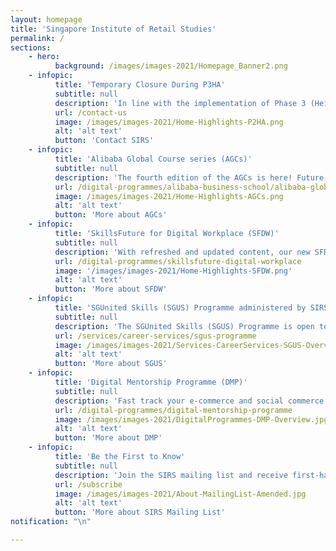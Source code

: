 ```yaml
---
layout: homepage
title: 'Singapore Institute of Retail Studies'
permalink: /
sections:
    - hero:
          background: /images/images-2021/Homepage_Banner2.png
    - infopic:
          title: 'Temporary Closure During P3HA'
          subtitle: null
          description: 'In line with the implementation of Phase 3 (Heightened Alert) (P3HA), our Customer Relations Centre is temporarily closed till further notice. Meanwhile, our website is operating 24/7 for you to view and apply for our courses. We will also be here to help you with your queries via email and WhatsApp.'
          url: /contact-us
          image: /images/images-2021/Home-Highlights-P2HA.png
          alt: 'alt text'
          button: 'Contact SIRS'
    - infopic:
          title: 'Alibaba Global Course series (AGCs)'
          subtitle: null
          description: 'The fourth edition of the AGCs is here! Future-proof your business in the digital world of the cognitive era by picking up actionable strategies and tips from Alibaba’s top practitioners. Gain a deep understanding of the concepts behind Intelligent Business, powered by artificial intelligence (AI).'
          url: /digital-programmes/alibaba-business-school/alibaba-global-course-series
          image: /images/images-2021/Home-Highlights-AGCs.png
          alt: 'alt text'
          button: 'More about AGCs'
    - infopic:
          title: 'SkillsFuture for Digital Workplace (SFDW)'
          subtitle: null
          description: 'With refreshed and updated content, our new SFDW course can help you to improve your digital engagement. Learn essential skills to stay connected, boost productivity and gain the confidence to enhance your new digital lifestyle!'
          url: /digital-programmes/skillsfuture-digital-workplace
          image: '/images/images-2021/Home-Highlights-SFDW.png'
          alt: 'alt text'
          button: 'More about SFDW'
    - infopic:
          title: 'SGUnited Skills (SGUS) Programme administered by SIRS'
          subtitle: null
          description: 'The SGUnited Skills (SGUS) Programme is open to all mid-career Singapore Citizens and Singapore Permanent Residents who can commit to this six-month full-time training programme. Trainees enjoy close to 100% subsidised course fee and up to $7,200 of training allowance during the programme. SIRS will also provide career advisory, guidance and employment placement assistance at no cost!'
          url: /services/career-services/sgus-programme
          image: /images/images-2021/Services-CareerServices-SGUS-Overview.png
          alt: 'alt text'
          button: 'More about SGUS'
    - infopic:
          title: 'Digital Mentorship Programme (DMP)'
          subtitle: null
          description: 'Fast track your e-commerce and social commerce journey with SIRS'' Digital Mentorship Programme, a personalised and mentor-guided programme with up to 90% funding from SkillsFuture Singapore (SSG). The programme comprises classroom and on-the-job training where a mentor will be assigned to guide you in the setup and management of your e-commerce and social media platforms.'
          url: /digital-programmes/digital-mentorship-programme
          image: /images/images-2021/DigitalProgrammes-DMP-Overview.jpg
          alt: 'alt text'
          button: 'More about DMP'
    - infopic:
          title: 'Be the First to Know'
          subtitle: null
          description: 'Join the SIRS mailing list and receive first-hand news and updates on our courses, services, and events.'
          url: /subscribe
          image: /images/images-2021/About-MailingList-Amended.jpg
          alt: 'alt text'
          button: 'More about SIRS Mailing List'
notification: "\n"

---
```


